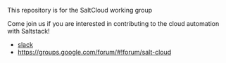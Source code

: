 This repository is for the SaltCloud working group

Come join us if you are interested in contributing to the cloud automation with Saltstack!

- [slack](https://saltstackcommunity.herokuapp.com)
- https://groups.google.com/forum/#!forum/salt-cloud
